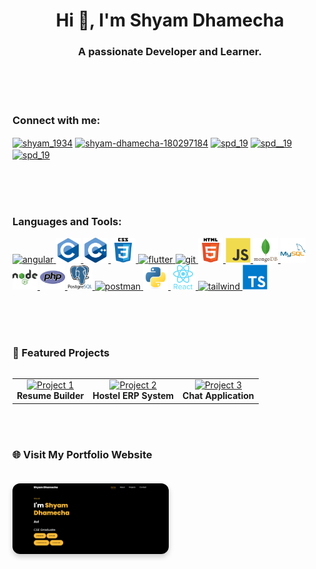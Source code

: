 <h1 align="center">Hi 👋, I'm Shyam Dhamecha</h1>
<h3 align="center">A passionate Developer and Learner.</h3>

<br clear="all" />
<br /><br />

<h3 align="left">Connect with me:</h3>
<p align="left">
<a href="https://twitter.com/shyam_1934" target="blank"><img align="center" src="https://raw.githubusercontent.com/rahuldkjain/github-profile-readme-generator/master/src/images/icons/Social/twitter.svg" alt="shyam_1934" height="30" width="40" /></a>
<a href="https://linkedin.com/in/shyam-dhamecha-180297184" target="blank"><img align="center" src="https://raw.githubusercontent.com/rahuldkjain/github-profile-readme-generator/master/src/images/icons/Social/linked-in-alt.svg" alt="shyam-dhamecha-180297184" height="30" width="40" /></a>
<a href="https://www.codechef.com/users/spd_19" target="blank"><img align="center" src="https://cdn.jsdelivr.net/npm/simple-icons@3.1.0/icons/codechef.svg" alt="spd_19" height="30" width="40" /></a>
<a href="https://codeforces.com/profile/spd__19" target="blank"><img align="center" src="https://raw.githubusercontent.com/rahuldkjain/github-profile-readme-generator/master/src/images/icons/Social/codeforces.svg" alt="spd__19" height="30" width="40" /></a>
<a href="https://www.leetcode.com/spd_19" target="blank"><img align="center" src="https://raw.githubusercontent.com/rahuldkjain/github-profile-readme-generator/master/src/images/icons/Social/leet-code.svg" alt="spd_19" height="30" width="40" /></a>
</p>
<br clear="all" />
<br /><br />

<h3 align="left">Languages and Tools:</h3>
<p align="left"> <a href="https://angular.io" target="_blank" rel="noreferrer"> <img src="https://angular.io/assets/images/logos/angular/angular.svg" alt="angular" width="40" height="40"/> </a> <a href="https://www.cprogramming.com/" target="_blank" rel="noreferrer"> <img src="https://raw.githubusercontent.com/devicons/devicon/master/icons/c/c-original.svg" alt="c" width="40" height="40"/> </a> <a href="https://www.w3schools.com/cpp/" target="_blank" rel="noreferrer"> <img src="https://raw.githubusercontent.com/devicons/devicon/master/icons/cplusplus/cplusplus-original.svg" alt="cplusplus" width="40" height="40"/> </a> <a href="https://www.w3schools.com/css/" target="_blank" rel="noreferrer"> <img src="https://raw.githubusercontent.com/devicons/devicon/master/icons/css3/css3-original-wordmark.svg" alt="css3" width="40" height="40"/> </a><a href="https://flutter.dev" target="_blank" rel="noreferrer"> <img src="https://www.vectorlogo.zone/logos/flutterio/flutterio-icon.svg" alt="flutter" width="40" height="40"/> </a> <a href="https://git-scm.com/" target="_blank" rel="noreferrer"> <img src="https://www.vectorlogo.zone/logos/git-scm/git-scm-icon.svg" alt="git" width="40" height="40"/> </a> <a href="https://www.w3.org/html/" target="_blank" rel="noreferrer"> <img src="https://raw.githubusercontent.com/devicons/devicon/master/icons/html5/html5-original-wordmark.svg" alt="html5" width="40" height="40"/> </a> <a href="https://developer.mozilla.org/en-US/docs/Web/JavaScript" target="_blank" rel="noreferrer"> <img src="https://raw.githubusercontent.com/devicons/devicon/master/icons/javascript/javascript-original.svg" alt="javascript" width="40" height="40"/> </a> <a href="https://www.mongodb.com/" target="_blank" rel="noreferrer"> <img src="https://raw.githubusercontent.com/devicons/devicon/master/icons/mongodb/mongodb-original-wordmark.svg" alt="mongodb" width="40" height="40"/> </a> <a href="https://www.mysql.com/" target="_blank" rel="noreferrer"> <img src="https://raw.githubusercontent.com/devicons/devicon/master/icons/mysql/mysql-original-wordmark.svg" alt="mysql" width="40" height="40"/> </a> <a href="https://nodejs.org" target="_blank" rel="noreferrer"> <img src="https://raw.githubusercontent.com/devicons/devicon/master/icons/nodejs/nodejs-original-wordmark.svg" alt="nodejs" width="40" height="40"/> </a> <a href="https://www.php.net" target="_blank" rel="noreferrer"> <img src="https://raw.githubusercontent.com/devicons/devicon/master/icons/php/php-original.svg" alt="php" width="40" height="40"/> </a> <a href="https://www.postgresql.org" target="_blank" rel="noreferrer"> <img src="https://raw.githubusercontent.com/devicons/devicon/master/icons/postgresql/postgresql-original-wordmark.svg" alt="postgresql" width="40" height="40"/> </a> <a href="https://postman.com" target="_blank" rel="noreferrer"> <img src="https://www.vectorlogo.zone/logos/getpostman/getpostman-icon.svg" alt="postman" width="40" height="40"/> </a> <a href="https://www.python.org" target="_blank" rel="noreferrer"> <img src="https://raw.githubusercontent.com/devicons/devicon/master/icons/python/python-original.svg" alt="python" width="40" height="40"/> </a> <a href="https://reactjs.org/" target="_blank" rel="noreferrer"> <img src="https://raw.githubusercontent.com/devicons/devicon/master/icons/react/react-original-wordmark.svg" alt="react" width="40" height="40"/> </a> <a href="https://tailwindcss.com/" target="_blank" rel="noreferrer"> <img src="https://www.vectorlogo.zone/logos/tailwindcss/tailwindcss-icon.svg" alt="tailwind" width="40" height="40"/> </a> <a href="https://www.typescriptlang.org/" target="_blank" rel="noreferrer"> <img src="https://raw.githubusercontent.com/devicons/devicon/master/icons/typescript/typescript-original.svg" alt="typescript" width="40" height="40"/> </a> </p>

<br clear="all" />
<br /><br />

<h3 align="left">🚀 Featured Projects</h3>

<table align="left">
  <tr>
    <td align="center">
      <a href="https://github.com/shyaam-19/Resume_Builder" target="_blank">
        <img src="https://cdn-icons-png.flaticon.com/128/9948/9948580.png" width="150" alt="Project 1" />
      </a>
      <br />
      <strong>Resume Builder</strong>
    </td>
    <td align="center">
      <a href="https://github.com/shyaam-19/SGVP" target="_blank">
        <img src="https://cdn-icons-png.flaticon.com/128/10607/10607354.png" width="150" alt="Project 2" />
      </a>
      <br />
      <strong>Hostel ERP System</strong>
    </td>
    <td align="center">
      <a href="https://github.com/shyaam-19/SpdChat" target="_blank">
        <img src="https://cdn-icons-png.flaticon.com/128/2665/2665393.png" width="150" alt="Project 3" />
      </a>
      <br />
      <strong>Chat Application</strong>
    </td>
  </tr>
</table>

<br clear="all" />
<br /><br />

<h3 align="left">🌐 Visit My Portfolio Website</h3>

<p align="left">
  <a href="https://shyamdhamecha.netlify.app/" target="_blank">
    <img src="https://github.com/shyaam-19/shyaam-19/blob/main/portfolio-img.png?raw=true"
         alt="My Website"
         style="width: 250px; height: auto; border-radius: 12px; box-shadow: 0 4px 8px rgba(0, 0, 0, 0.2); margin-top: 20px;">
  </a>
</p>






